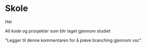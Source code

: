 # Skole
Hei

All kode og prosjekter som blir laget gjennom studiet

"Legger til denne kommentaren for å prøve branching gjennom vsc"